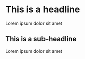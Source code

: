 # This is a headline

Lorem ipsum dolor sit amet

## This is a sub-headline

Lorem ipsum dolor sit amet
